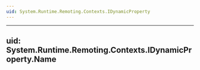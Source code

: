```yaml
---
uid: System.Runtime.Remoting.Contexts.IDynamicProperty
---
```


---
uid: System.Runtime.Remoting.Contexts.IDynamicProperty.Name
---
